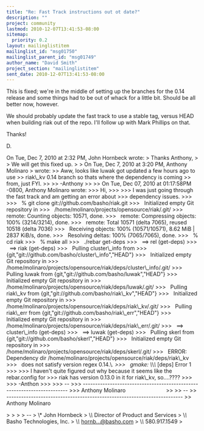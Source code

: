 ```yaml
---
title: "Re: Fast Track instructions out ot date?"
description: ""
project: community
lastmod: 2010-12-07T13:41:53-08:00
sitemap:
  priority: 0.2
layout: mailinglistitem
mailinglist_id: "msg01750"
mailinglist_parent_id: "msg01749"
author_name: "David Smith"
project_section: "mailinglistitem"
sent_date: 2010-12-07T13:41:53-08:00
---
```



This is fixed; we're in the middle of setting up the branches for the
0.14 release and some things had to be out of whack for a little bit.
Should be all better now, however.

We should probably update the fast track to use a stable tag, versus
HEAD when building riak out of the repo. I'll follow up with Mark
Phillips on that.

Thanks!

D.

On Tue, Dec 7, 2010 at 2:32 PM, John Hornbeck  wrote:
&gt; Thanks Anthony,
&gt;
&gt; We will get this fixed up.
&gt;
&gt; On Tue, Dec 7, 2010 at 3:20 PM, Anthony Molinaro
&gt;  wrote:
&gt;&gt; Aww, looks like luwak got updated a few hours ago to use
&gt;&gt; riak\\_kv 0.14 branch so thats where the dependency is coming
&gt;&gt; from, just FYI.
&gt;&gt;
&gt;&gt; -Anthony
&gt;&gt;
&gt;&gt; On Tue, Dec 07, 2010 at 01:17:58PM -0800, Anthony Molinaro wrote:
&gt;&gt;&gt; Hi,
&gt;&gt;&gt;
&gt;&gt;&gt; I was just going through the fast track and am getting an error about
&gt;&gt;&gt; dependency issues.
&gt;&gt;&gt;
&gt;&gt;&gt;   % git clone git://github.com/basho/riak.git
&gt;&gt;&gt;   Initialized empty Git repository in
&gt;&gt;&gt;   /home/molinaro/projects/opensource/riak/.git/
&gt;&gt;&gt;   remote: Counting objects: 10571, done.
&gt;&gt;&gt;   remote: Compressing objects: 100% (3214/3214), done.
&gt;&gt;&gt;   remote: Total 10571 (delta 7065), reused 10518 (delta 7036)
&gt;&gt;&gt;   Receiving objects: 100% (10571/10571), 8.62 MiB | 2837 KiB/s, done.
&gt;&gt;&gt;   Resolving deltas: 100% (7065/7065), done.
&gt;&gt;&gt;   % cd riak
&gt;&gt;&gt;   % make all
&gt;&gt;&gt;   ./rebar get-deps
&gt;&gt;&gt;   ==&gt; rel (get-deps)
&gt;&gt;&gt;   ==&gt; riak (get-deps)
&gt;&gt;&gt;   Pulling cluster\\_info from 
&gt;&gt;&gt; {git,"git://github.com/basho/cluster\\_info","HEAD"}
&gt;&gt;&gt;   Initialized empty Git repository in
&gt;&gt;&gt;   /home/molinaro/projects/opensource/riak/deps/cluster\\_info/.git/
&gt;&gt;&gt;   Pulling luwak from {git,"git://github.com/basho/luwak","HEAD"}
&gt;&gt;&gt;   Initialized empty Git repository in
&gt;&gt;&gt;   /home/molinaro/projects/opensource/riak/deps/luwak/.git/
&gt;&gt;&gt;   Pulling riak\\_kv from {git,"git://github.com/basho/riak\\_kv","HEAD"}
&gt;&gt;&gt;   Initialized empty Git repository in
&gt;&gt;&gt;   /home/molinaro/projects/opensource/riak/deps/riak\\_kv/.git/
&gt;&gt;&gt;   Pulling riak\\_err from {git,"git://github.com/basho/riak\\_err","HEAD"}
&gt;&gt;&gt;   Initialized empty Git repository in
&gt;&gt;&gt;   /home/molinaro/projects/opensource/riak/deps/riak\\_err/.git/
&gt;&gt;&gt;   ==&gt; cluster\\_info (get-deps)
&gt;&gt;&gt;   ==&gt; luwak (get-deps)
&gt;&gt;&gt;   Pulling skerl from {git,"git://github.com/basho/skerl","HEAD"}
&gt;&gt;&gt;   Initialized empty Git repository in
&gt;&gt;&gt;   /home/molinaro/projects/opensource/riak/deps/skerl/.git/
&gt;&gt;&gt;   ERROR: Dependency dir /home/molinaro/projects/opensource/riak/deps/riak\\_kv
&gt;&gt;&gt;   does not satisfy version regex 0.14.\\*.
&gt;&gt;&gt;   gmake: \\*\\*\\* [deps] Error 1
&gt;&gt;&gt;
&gt;&gt;&gt; I haven't quite figured out why because it seems like the rebar.config for
&gt;&gt;&gt; riak has version 0.13.0 in it for riak\\_kv, so....????
&gt;&gt;&gt;
&gt;&gt;&gt; -Anthon
&gt;&gt;&gt;
&gt;&gt;&gt; --
&gt;&gt;&gt; ------------------------------------------------------------------------
&gt;&gt;&gt; Anthony Molinaro                           
&gt;&gt;
&gt;&gt; --
&gt;&gt; ------------------------------------------------------------------------
&gt;&gt; Anthony Molinaro                           

&gt;
&gt;
&gt;
&gt; --
&gt; \\* John Hornbeck
&gt; \\*\\* Director of Product and Services
&gt; \\*\\* Basho Technologies, Inc.
&gt; \\*\\* hornb...@basho.com
&gt; \\*\\* 580.917.1549
&gt;
